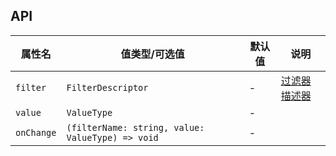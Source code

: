 ## API

| 属性名 | 值类型/可选值 | 默认值 | 说明 |
| --- | --- | --- | --- |
| `filter` | `FilterDescriptor` | - | [过滤器描述器](/descriptors/filter-descriptor/) |
| `value` | `ValueType` | - |  |
| `onChange` | `(filterName: string, value: ValueType) => void` | - |  |
